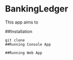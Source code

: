 # BankingLedger

This app aims to 

##Installation

```
git clone 
##Running Console App

##Running Web App
